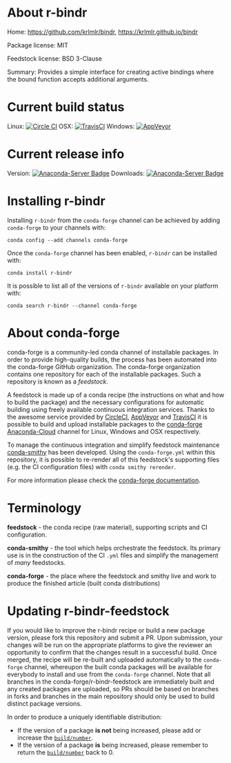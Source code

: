 About r-bindr
=============

Home: https://github.com/krlmlr/bindr, https://krlmlr.github.io/bindr

Package license: MIT

Feedstock license: BSD 3-Clause

Summary: Provides a simple interface for creating active bindings where the bound function accepts additional arguments.



Current build status
====================

Linux: [![Circle CI](https://circleci.com/gh/conda-forge/r-bindr-feedstock.svg?style=shield)](https://circleci.com/gh/conda-forge/r-bindr-feedstock)
OSX: [![TravisCI](https://travis-ci.org/conda-forge/r-bindr-feedstock.svg?branch=master)](https://travis-ci.org/conda-forge/r-bindr-feedstock)
Windows: [![AppVeyor](https://ci.appveyor.com/api/projects/status/github/conda-forge/r-bindr-feedstock?svg=True)](https://ci.appveyor.com/project/conda-forge/r-bindr-feedstock/branch/master)

Current release info
====================
Version: [![Anaconda-Server Badge](https://anaconda.org/conda-forge/r-bindr/badges/version.svg)](https://anaconda.org/conda-forge/r-bindr)
Downloads: [![Anaconda-Server Badge](https://anaconda.org/conda-forge/r-bindr/badges/downloads.svg)](https://anaconda.org/conda-forge/r-bindr)

Installing r-bindr
==================

Installing `r-bindr` from the `conda-forge` channel can be achieved by adding `conda-forge` to your channels with:

```
conda config --add channels conda-forge
```

Once the `conda-forge` channel has been enabled, `r-bindr` can be installed with:

```
conda install r-bindr
```

It is possible to list all of the versions of `r-bindr` available on your platform with:

```
conda search r-bindr --channel conda-forge
```


About conda-forge
=================

conda-forge is a community-led conda channel of installable packages.
In order to provide high-quality builds, the process has been automated into the
conda-forge GitHub organization. The conda-forge organization contains one repository
for each of the installable packages. Such a repository is known as a *feedstock*.

A feedstock is made up of a conda recipe (the instructions on what and how to build
the package) and the necessary configurations for automatic building using freely
available continuous integration services. Thanks to the awesome service provided by
[CircleCI](https://circleci.com/), [AppVeyor](http://www.appveyor.com/)
and [TravisCI](https://travis-ci.org/) it is possible to build and upload installable
packages to the [conda-forge](https://anaconda.org/conda-forge)
[Anaconda-Cloud](http://docs.anaconda.org/) channel for Linux, Windows and OSX respectively.

To manage the continuous integration and simplify feedstock maintenance
[conda-smithy](http://github.com/conda-forge/conda-smithy) has been developed.
Using the ``conda-forge.yml`` within this repository, it is possible to re-render all of
this feedstock's supporting files (e.g. the CI configuration files) with ``conda smithy rerender``.

For more information please check the [conda-forge documentation](https://conda-forge.org/docs/).

Terminology
===========

**feedstock** - the conda recipe (raw material), supporting scripts and CI configuration.

**conda-smithy** - the tool which helps orchestrate the feedstock.
                   Its primary use is in the construction of the CI ``.yml`` files
                   and simplify the management of *many* feedstocks.

**conda-forge** - the place where the feedstock and smithy live and work to
                  produce the finished article (built conda distributions)


Updating r-bindr-feedstock
==========================

If you would like to improve the r-bindr recipe or build a new
package version, please fork this repository and submit a PR. Upon submission,
your changes will be run on the appropriate platforms to give the reviewer an
opportunity to confirm that the changes result in a successful build. Once
merged, the recipe will be re-built and uploaded automatically to the
`conda-forge` channel, whereupon the built conda packages will be available for
everybody to install and use from the `conda-forge` channel.
Note that all branches in the conda-forge/r-bindr-feedstock are
immediately built and any created packages are uploaded, so PRs should be based
on branches in forks and branches in the main repository should only be used to
build distinct package versions.

In order to produce a uniquely identifiable distribution:
 * If the version of a package **is not** being increased, please add or increase
   the [``build/number``](http://conda.pydata.org/docs/building/meta-yaml.html#build-number-and-string).
 * If the version of a package **is** being increased, please remember to return
   the [``build/number``](http://conda.pydata.org/docs/building/meta-yaml.html#build-number-and-string)
   back to 0.